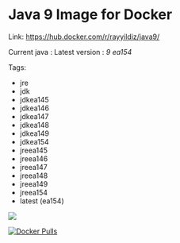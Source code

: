 Java 9 Image for Docker
===

Link: https://hub.docker.com/r/rayyildiz/java9/

Current java : Latest version : *9 ea154*

Tags:
* jre
* jdk
* jdkea145
* jdkea146
* jdkea147
* jdkea148
* jdkea149
* jdkea154
* jreea145
* jreea146
* jreea147
* jreea148
* jreea149
* jreea154
* latest (ea154)

[![](https://images.microbadger.com/badges/image/rayyildiz/java9.svg)](https://microbadger.com/images/rayyildiz/java9 "Get your own image badge on microbadger.com")


[![Docker Pulls](https://img.shields.io/docker/pulls/rayyildiz/java9.svg)](https://hub.docker.com/r/rayyildiz/java9/)
